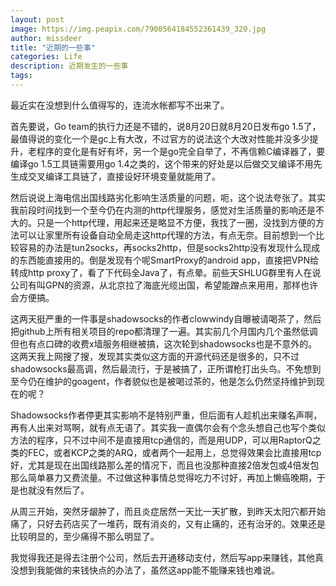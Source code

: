 ```yaml
---
layout: post
image: https://img.peapix.com/7900564184552361439_320.jpg
author: missdeer
title: "近期的一些事"
categories: Life
description: 近期发生的一些事
tags: 
---
```

最近实在没想到什么值得写的，连流水帐都写不出来了。

首先要说，Go team的执行力还是不错的，说8月20日就8月20日发布go 1.5了，最值得说的变化一个是gc上有大改，不过官方的说法这个大改对性能并没多少提升，老程序的变化是有好有坏，另一个是go完全自举了，不再信赖C编译器了，要编译go 1.5工具链需要用go 1.4之类的，这个带来的好处是以后做交叉编译不用先生成交叉编译工具链了，直接设好环境变量就能用了。

然后说说上海电信出国线路劣化影响生活质量的问题，呃，这个说法夸张了。其实我前段时间找到一个至今仍在内测的http代理服务，感觉对生活质量的影响还是不大的。只是一个http代理，用起来还是略显不方便，我找了一圈，没找到方便的方法可以让家里所有设备自动全局走这http代理的方法，有点无奈。目前想到一个比较容易的办法是tun2socks，再socks2http，但是socks2http没有发现什么现成的东西能直接用的。倒是发现有个呢SmartProxy的android app，直接把VPN给转成http proxy了，看了下代码全Java了，有点晕。前些天SHLUG群里有人在说公司有叫GPN的资源，从北京拉了海底光缆出国，希望能蹭点来用用，那样也许会方便搞。

这两天挺严重的一件事是shadowsocks的作者clowwindy自曝被请喝茶了，然后把github上所有相关项目的repo都清理了一遍。其实前几个月国内几个虽然低调但也有点口碑的收费x墙服务相继被搞，这次轮到shadowsocks也是不意外的。这两天我上网搜了搜，发现其实类似这方面的开源代码还是很多的，只不过shadowsocks最高调，然后最流行，于是被搞了，正所谓枪打出头鸟。不免想到至今仍在维护的goagent，作者貌似也是被喝过茶的，他是怎么仍然坚持维护到现在的呢？

Shadowsocks作者停更其实影响不是特别严重，但后面有人趁机出来赚名声啊，再有人出来对骂啊，就有点无语了。其实我一直偶尔会有个念头想自己也写个类似方法的程序，只不过中间不是直接用tcp通信的，而是用UDP，可以用RaptorQ之类的FEC，或者KCP之类的ARQ，或者两个一起用上，总觉得效果会比直接用tcp好，尤其是现在出国线路那么差的情况下，而且也没那种直接2倍发包或4倍发包那么简单暴力又费流量。不过做这种事情总觉得吃力不讨好，再加上懒癌晚期，于是也就没有然后了。

从周三开始，突然牙龈肿了，而且炎症居然一天比一天扩散，到昨天太阳穴都开始痛了，只好去药店买了一堆药，既有消炎的，又有止痛的，还有治牙的。效果还是比较明显的，至少痛得不那么明显了。

我觉得我还是得去注册个公司，然后去开通移动支付，然后写app来赚钱，其他真没想到我能做的来钱快点的办法了，虽然这app能不能赚来钱也难说。

